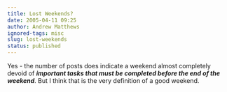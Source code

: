 ```yaml
---
title: Lost Weekends?
date: 2005-04-11 09:25
author: Andrew Matthews
ignored-tags: misc
slug: lost-weekends
status: published
---
```


Yes - the number of posts does indicate a weekend almost completely devoid of ***important tasks that must be completed before the end of the weekend***. But I think that is the very definition of a good weekend.
